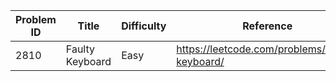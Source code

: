 | Problem ID | Title | Difficulty | Reference
| --- | --- | --- | ---
| 2810 | Faulty Keyboard | Easy | https://leetcode.com/problems/faulty-keyboard/
